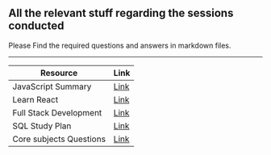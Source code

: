 ## All the relevant stuff regarding the sessions conducted

Please Find the required questions and answers in markdown files.
___

| Resource                | Link                                               |
|-------------------------|----------------------------------------------------|
| JavaScript Summary      | [Link](https://developer.mozilla.org/en-US/docs/Web/JavaScript/A_re-introduction_to_JavaScript)|
| Learn React             | [Link](https://reactjs.org/tutorial/tutorial.html) |
| Full Stack Development  | [Link](https://fullstackopen.com/en/)              |
| SQL Study Plan          | [Link](https://leetcode.com/study-plan/sql/)       |
| Core subjects Questions | [Link](https://www.interviewbit.com/)              |
